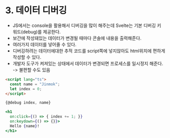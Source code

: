 # 3. 데이터 디버깅

- JS에서는 console을 활용해서 디버깅을 많이 해주는데 Svelte는 기본 디버깅 키워드(debug)를 제공한다.
- 보간에 작성돼있는 데이터가 변경될 때마다 콘솔에 내용을 출력해준다.
- 여러가지 데이터를 넣어줄 수 있다.
- 디버깅하려는 데이터에대한 추적 코드를 script쪽에 넣지않아도 html위치에 편하게 작성할 수 있다.
- 개발자 도구가 켜져있는 상태에서 데이터가 변경되면 프로세스를 일시정지 해준다. -> 불편할 수도 있음

```html
<script lang="ts">
  const name = "Jinmok";
  let index = 0;
</script>
```

```jsx
{@debug index, name}

<h1
  on:click={() => { index += 1; }}
  on:keydown={() => {}}>
  Hello {name}!
</h1>
```
